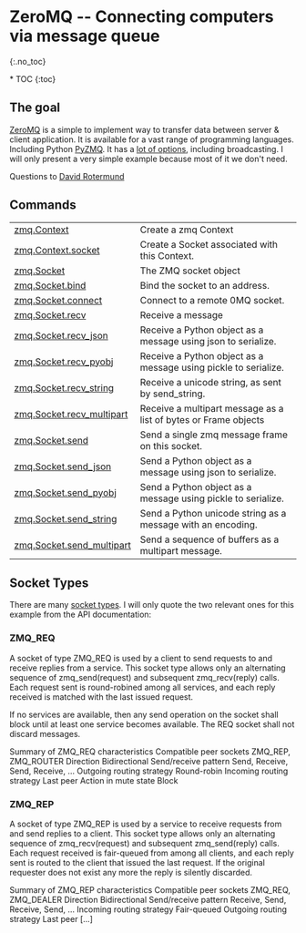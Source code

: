 # ZeroMQ -- Connecting computers via message queue
{:.no_toc}

<nav markdown="1" class="toc-class">
* TOC
{:toc}
</nav>

## The goal

[ZeroMQ](https://zeromq.org/get-started/) is a simple to implement way to transfer data between server & client application. 
It is available for a vast range of programming languages. Including Python [PyZMQ](https://pyzmq.readthedocs.io/en/latest/index.html). 
It has a [lot of options](https://zguide.zeromq.org/), including broadcasting. I will only present a very simple example because most of it we don't need.

Questions to [David Rotermund](mailto:davrot@uni-bremen.de)


## Commands

|||
|---|---|
|[zmq.Context](https://pyzmq.readthedocs.io/en/latest/api/zmq.html#zmq.Context)|	Create a zmq Context|
|[zmq.Context.socket](https://pyzmq.readthedocs.io/en/latest/api/zmq.html#zmq.Context.socket)|	Create a Socket associated with this Context.|
|[zmq.Socket](https://pyzmq.readthedocs.io/en/latest/api/zmq.html#zmq.Socket)|	The ZMQ socket object|
|[zmq.Socket.bind](https://pyzmq.readthedocs.io/en/latest/api/zmq.html#zmq.Socket.bind)|	Bind the socket to an address.|
|[zmq.Socket.connect](https://pyzmq.readthedocs.io/en/latest/api/zmq.html#zmq.Socket.connect)|	Connect to a remote 0MQ socket.|
|[zmq.Socket.recv](https://pyzmq.readthedocs.io/en/latest/api/zmq.html#zmq.Socket.recv)|	Receive a message|
|[zmq.Socket.recv_json](https://pyzmq.readthedocs.io/en/latest/api/zmq.html#zmq.Socket.recv)|	Receive a Python object as a message using json to serialize.|
|[zmq.Socket.recv_pyobj](https://pyzmq.readthedocs.io/en/latest/api/zmq.html#zmq.Socket.recv_pyobj)|	Receive a Python object as a message using pickle to serialize.|
|[zmq.Socket.recv_string](https://pyzmq.readthedocs.io/en/latest/api/zmq.html#zmq.Socket.recv_string)|	Receive a unicode string, as sent by send_string.|
|[zmq.Socket.recv_multipart](https://pyzmq.readthedocs.io/en/latest/api/zmq.html#zmq.Socket.recv_multipart)|	Receive a multipart message as a list of bytes or Frame objects|
|[zmq.Socket.send](https://pyzmq.readthedocs.io/en/latest/api/zmq.html#zmq.Socket.send)|	Send a single zmq message frame on this socket.|
|[zmq.Socket.send_json](https://pyzmq.readthedocs.io/en/latest/api/zmq.html#zmq.Socket.send_json)|	Send a Python object as a message using json to serialize.|
|[zmq.Socket.send_pyobj](https://pyzmq.readthedocs.io/en/latest/api/zmq.html#zmq.Socket.send_pyobj)|	Send a Python object as a message using pickle to serialize.|
|[zmq.Socket.send_string](https://pyzmq.readthedocs.io/en/latest/api/zmq.html#zmq.Socket.send_string)|	Send a Python unicode string as a message with an encoding.|
|[zmq.Socket.send_multipart](https://pyzmq.readthedocs.io/en/latest/api/zmq.html#zmq.Socket.send_multipart)|	Send a sequence of buffers as a multipart message.|

## Socket Types

There are many [socket types](https://libzmq.readthedocs.io/en/latest/zmq_socket.html). I will only quote the two relevant ones for this example from the API documentation:

### ZMQ_REQ
A socket of type ZMQ_REQ is used by a client to send requests to and receive replies from a service. This socket type allows only an alternating sequence of zmq_send(request) and subsequent zmq_recv(reply) calls. Each request sent is round-robined among all services, and each reply received is matched with the last issued request.

If no services are available, then any send operation on the socket shall block until at least one service becomes available. The REQ socket shall not discard messages.

Summary of ZMQ_REQ characteristics
Compatible peer sockets	ZMQ_REP, ZMQ_ROUTER
Direction	Bidirectional
Send/receive pattern	Send, Receive, Send, Receive, …
Outgoing routing strategy	Round-robin
Incoming routing strategy	Last peer
Action in mute state	Block

### ZMQ_REP
A socket of type ZMQ_REP is used by a service to receive requests from and send replies to a client. This socket type allows only an alternating sequence of zmq_recv(request) and subsequent zmq_send(reply) calls. Each request received is fair-queued from among all clients, and each reply sent is routed to the client that issued the last request. If the original requester does not exist any more the reply is silently discarded.

Summary of ZMQ_REP characteristics
Compatible peer sockets	ZMQ_REQ, ZMQ_DEALER
Direction	Bidirectional
Send/receive pattern	Receive, Send, Receive, Send, …
Incoming routing strategy	Fair-queued
Outgoing routing strategy	Last peer
[...]



```python
```
